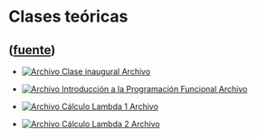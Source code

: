# Clases teóricas
([fuente](https://campus.exactas.uba.ar/course/view.php?id=995&section=5))
---
  - [![Archivo](https://campus.exactas.uba.ar/theme/image.php/magazine/core/1462913092/f/pdf) Clase inaugural Archivo](https://campus.exactas.uba.ar/mod/resource/view.php?id=53369)

  - [![Archivo](https://campus.exactas.uba.ar/theme/image.php/magazine/core/1462913092/f/pdf) Introducción a la Programación Funcional Archivo](https://campus.exactas.uba.ar/mod/resource/view.php?id=53370)

  - [![Archivo](https://campus.exactas.uba.ar/theme/image.php/magazine/core/1462913092/f/pdf) Cálculo Lambda 1 Archivo](https://campus.exactas.uba.ar/mod/resource/view.php?id=53372)

  - [![Archivo](https://campus.exactas.uba.ar/theme/image.php/magazine/core/1462913092/f/pdf) Cálculo Lambda 2 Archivo](https://campus.exactas.uba.ar/mod/resource/view.php?id=53373)

